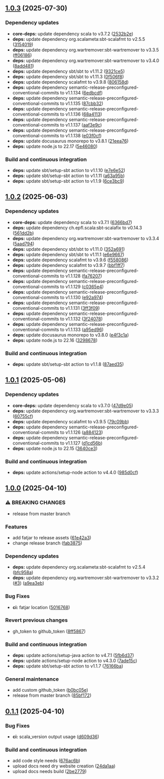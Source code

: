 ## [1.0.3](https://github.com/sceredi/template-for-scala3-projects/compare/v1.0.2...v1.0.3) (2025-07-30)

### Dependency updates

* **core-deps:** update dependency scala to v3.7.2 ([2532b2e](https://github.com/sceredi/template-for-scala3-projects/commit/2532b2eefaac4d7d8edfa44b462d3d3f47518ca7))
* **deps:** update dependency org.scalameta:sbt-scalafmt to v2.5.5 ([3154019](https://github.com/sceredi/template-for-scala3-projects/commit/31540197326460a7a467054c8d04cd595648df24))
* **deps:** update dependency org.wartremover:sbt-wartremover to v3.3.5 ([ff06186](https://github.com/sceredi/template-for-scala3-projects/commit/ff061869f05eeebcba3decbe95ffe24156ec4823))
* **deps:** update dependency org.wartremover:sbt-wartremover to v3.4.0 ([8add481](https://github.com/sceredi/template-for-scala3-projects/commit/8add48173b9d70272c32b8158152261a4d3750f5))
* **deps:** update dependency sbt/sbt to v1.11.2 ([9321ce5](https://github.com/sceredi/template-for-scala3-projects/commit/9321ce5ff3caf584bff462e3acf4706ee294be40))
* **deps:** update dependency sbt/sbt to v1.11.3 ([0f506f8](https://github.com/sceredi/template-for-scala3-projects/commit/0f506f80c9e1356fb04d21c08e447cf11eb0329b))
* **deps:** update dependency scalafmt to v3.9.8 ([806158d](https://github.com/sceredi/template-for-scala3-projects/commit/806158d8db824988094bd9c1575fec1fc3d4900f))
* **deps:** update dependency semantic-release-preconfigured-conventional-commits to v1.1.134 ([6edbcdf](https://github.com/sceredi/template-for-scala3-projects/commit/6edbcdff06db12f3432551377ea50f2016942e18))
* **deps:** update dependency semantic-release-preconfigured-conventional-commits to v1.1.135 ([87cbb32](https://github.com/sceredi/template-for-scala3-projects/commit/87cbb322f7b55d2818fe8f4f98f73b733804962a))
* **deps:** update dependency semantic-release-preconfigured-conventional-commits to v1.1.136 ([68a4113](https://github.com/sceredi/template-for-scala3-projects/commit/68a41133cf06fe08504e6766dca6ddeb82566e8d))
* **deps:** update dependency semantic-release-preconfigured-conventional-commits to v1.1.137 ([aaf3e9c](https://github.com/sceredi/template-for-scala3-projects/commit/aaf3e9c9ce6d1456f327654a97902848e7841276))
* **deps:** update dependency semantic-release-preconfigured-conventional-commits to v1.1.138 ([e03f0cf](https://github.com/sceredi/template-for-scala3-projects/commit/e03f0cf602774b7d6e09507ede3b8bb44bf7dd21))
* **deps:** update docusaurus monorepo to v3.8.1 ([21eea76](https://github.com/sceredi/template-for-scala3-projects/commit/21eea761999f00a1c4910b363f25ba81f8262850))
* **deps:** update node.js to 22.17 ([5e46080](https://github.com/sceredi/template-for-scala3-projects/commit/5e460803e4f9e6b2d569046bbacf23ef841e2ec6))

### Build and continuous integration

* **deps:** update sbt/setup-sbt action to v1.1.10 ([e7e6e52](https://github.com/sceredi/template-for-scala3-projects/commit/e7e6e5283bbf7e0c431c4a2f541889a17101d412))
* **deps:** update sbt/setup-sbt action to v1.1.11 ([a63a95b](https://github.com/sceredi/template-for-scala3-projects/commit/a63a95b1a1c15d794c3db1ca070d74adaef3dfe2))
* **deps:** update sbt/setup-sbt action to v1.1.9 ([6ce3bc9](https://github.com/sceredi/template-for-scala3-projects/commit/6ce3bc9d7b79687cc33bad7c4c870f988b58a7a6))

## [1.0.2](https://github.com/sceredi/template-for-scala3-projects/compare/v1.0.1...v1.0.2) (2025-06-03)

### Dependency updates

* **core-deps:** update dependency scala to v3.7.1 ([6366bd7](https://github.com/sceredi/template-for-scala3-projects/commit/6366bd7d17d8582ef2c93ef278557849a758eebb))
* **deps:** update dependency ch.epfl.scala:sbt-scalafix to v0.14.3 ([561dd2b](https://github.com/sceredi/template-for-scala3-projects/commit/561dd2b11c761103d99655a2007f3dd4b5f06d37))
* **deps:** update dependency org.wartremover:sbt-wartremover to v3.3.4 ([5aad794](https://github.com/sceredi/template-for-scala3-projects/commit/5aad794ee4d0b5f9ab1153f4191d2df354125126))
* **deps:** update dependency sbt/sbt to v1.11.0 ([352a691](https://github.com/sceredi/template-for-scala3-projects/commit/352a69118a91040c8e13eb0451be137a4c3d6e1c))
* **deps:** update dependency sbt/sbt to v1.11.1 ([e6e9667](https://github.com/sceredi/template-for-scala3-projects/commit/e6e9667f5fbc5dc9daaa096780203e599c0ec5b9))
* **deps:** update dependency scalafmt to v3.9.6 ([f558086](https://github.com/sceredi/template-for-scala3-projects/commit/f558086a95ae4094dd38dc68c2b03e15ea178f1c))
* **deps:** update dependency scalafmt to v3.9.7 ([bbf1ff7](https://github.com/sceredi/template-for-scala3-projects/commit/bbf1ff7a8505bc51d6d96e575a4d068a7d1aafd1))
* **deps:** update dependency semantic-release-preconfigured-conventional-commits to v1.1.128 ([fa76207](https://github.com/sceredi/template-for-scala3-projects/commit/fa762070b8b308f37b7d6bf4733be94d489b5275))
* **deps:** update dependency semantic-release-preconfigured-conventional-commits to v1.1.129 ([c0365e4](https://github.com/sceredi/template-for-scala3-projects/commit/c0365e463addee9e49971197b9e0cb34ad7ad136))
* **deps:** update dependency semantic-release-preconfigured-conventional-commits to v1.1.130 ([e92a974](https://github.com/sceredi/template-for-scala3-projects/commit/e92a974be2a0dea8b85f461fa77b1babb7cb0136))
* **deps:** update dependency semantic-release-preconfigured-conventional-commits to v1.1.131 ([3ff3f09](https://github.com/sceredi/template-for-scala3-projects/commit/3ff3f09e38fd19bea5316220fbb6359b4764ab6e))
* **deps:** update dependency semantic-release-preconfigured-conventional-commits to v1.1.132 ([3f24078](https://github.com/sceredi/template-for-scala3-projects/commit/3f240789478a61ce938ffffe59db0b6ad52736a8))
* **deps:** update dependency semantic-release-preconfigured-conventional-commits to v1.1.133 ([a95ed96](https://github.com/sceredi/template-for-scala3-projects/commit/a95ed96eb117d877a18907cb6469019f62c4a4a9))
* **deps:** update docusaurus monorepo to v3.8.0 ([e4f3c1a](https://github.com/sceredi/template-for-scala3-projects/commit/e4f3c1aab2fa3ef4822268813493eebe6d424a9e))
* **deps:** update node.js to 22.16 ([3298678](https://github.com/sceredi/template-for-scala3-projects/commit/32986781c5fd9feee6a107c6e5a66fc918f88119))

### Build and continuous integration

* **deps:** update sbt/setup-sbt action to v1.1.8 ([87aed35](https://github.com/sceredi/template-for-scala3-projects/commit/87aed3524d425404d718c1fb7091121c9cf513b1))

## [1.0.1](https://github.com/sceredi/template-for-scala3-projects/compare/v1.0.0...v1.0.1) (2025-05-06)

### Dependency updates

* **core-deps:** update dependency scala to v3.7.0 ([47d9e05](https://github.com/sceredi/template-for-scala3-projects/commit/47d9e05d8129be56566f54b7c3ba45cbf3580ce6))
* **deps:** update dependency org.wartremover:sbt-wartremover to v3.3.3 ([60755cf](https://github.com/sceredi/template-for-scala3-projects/commit/60755cf08bcd5d788473059bb86f182779b802be))
* **deps:** update dependency scalafmt to v3.9.5 ([79c09bb](https://github.com/sceredi/template-for-scala3-projects/commit/79c09bb6d0f24f6883813697f9f6630f97e96835))
* **deps:** update dependency semantic-release-preconfigured-conventional-commits to v1.1.126 ([a884123](https://github.com/sceredi/template-for-scala3-projects/commit/a884123b9d5f091a91bfc08bdb082db08081718f))
* **deps:** update dependency semantic-release-preconfigured-conventional-commits to v1.1.127 ([d1cd56b](https://github.com/sceredi/template-for-scala3-projects/commit/d1cd56b5f3c4e57528b0c51ce9e8e4388eda6710))
* **deps:** update node.js to 22.15 ([3640ce3](https://github.com/sceredi/template-for-scala3-projects/commit/3640ce314bb024b39e4c89f28f75b7a46944f05c))

### Build and continuous integration

* **deps:** update actions/setup-node action to v4.4.0 ([985d0cf](https://github.com/sceredi/template-for-scala3-projects/commit/985d0cf62a9a787c0e7af5d6a9ec38c5d10064f9))

## [1.0.0](https://github.com/sceredi/template-for-scala3-projects/compare/v0.1.1...v1.0.0) (2025-04-10)

### ⚠ BREAKING CHANGES

* release from master branch

### Features

* add fatjar to release assets ([61e42a3](https://github.com/sceredi/template-for-scala3-projects/commit/61e42a3e28cc26dd8b5187ea9ef3e7196979f96e))
* change release branch ([fab3875](https://github.com/sceredi/template-for-scala3-projects/commit/fab38754d3092b5022901e4edbac48ec4e063db8))

### Dependency updates

* **deps:** update dependency org.scalameta:sbt-scalafmt to v2.5.4 ([bfc958a](https://github.com/sceredi/template-for-scala3-projects/commit/bfc958aff8a59814ff6e288a7cb4b51ac09376ff))
* **deps:** update dependency org.wartremover:sbt-wartremover to v3.3.2 ([#3](https://github.com/sceredi/template-for-scala3-projects/issues/3)) ([a9ea3eb](https://github.com/sceredi/template-for-scala3-projects/commit/a9ea3eb8e6d44ece33f635ae4c8a653c6d5c0243))

### Bug Fixes

* **ci:** fatjar location ([5016768](https://github.com/sceredi/template-for-scala3-projects/commit/5016768bf9f85e96b11e6fe1c0f417ca5f107738))

### Revert previous changes

* gh_token to github_token ([8ff5867](https://github.com/sceredi/template-for-scala3-projects/commit/8ff5867d280e2eea081b83e8b39ad2534676245d))

### Build and continuous integration

* **deps:** update actions/setup-java action to v4.7.1 ([5fb6d37](https://github.com/sceredi/template-for-scala3-projects/commit/5fb6d37c34b58e80481debaedc4256e2d4b0775d))
* **deps:** update actions/setup-node action to v4.3.0 ([7ade15c](https://github.com/sceredi/template-for-scala3-projects/commit/7ade15c8669c4a2afe059812eca95a8b2e49156f))
* **deps:** update sbt/setup-sbt action to v1.1.7 ([76166ba](https://github.com/sceredi/template-for-scala3-projects/commit/76166baf2e24d6548f27499093b618f8e7de602e))

### General maintenance

* add custom github_token ([b0bc05e](https://github.com/sceredi/template-for-scala3-projects/commit/b0bc05e833acb69d58fb9d56bfed5f1092511857))
* release from master branch ([85bf172](https://github.com/sceredi/template-for-scala3-projects/commit/85bf17253603e9ddff3f74161290291259de767a))

## [0.1.1](https://github.com/sceredi/template-for-scala3-projects/compare/v0.1.0...v0.1.1) (2025-04-10)

### Bug Fixes

* **ci:** scala_version output usage ([d609d36](https://github.com/sceredi/template-for-scala3-projects/commit/d609d36630502c93f3cedf3b0fc486a77346c11e))

### Build and continuous integration

* add code style needs ([676ac6b](https://github.com/sceredi/template-for-scala3-projects/commit/676ac6b91db1a3eca904b600eb62a48a1f38c636))
* upload docs need dry website creation ([24da1aa](https://github.com/sceredi/template-for-scala3-projects/commit/24da1aa67a277da3fb59e20c95c6891eb6a5e603))
* upload docs needs build ([2be2779](https://github.com/sceredi/template-for-scala3-projects/commit/2be277935d5c313f80d6d3225af77e6a12d857d1))
